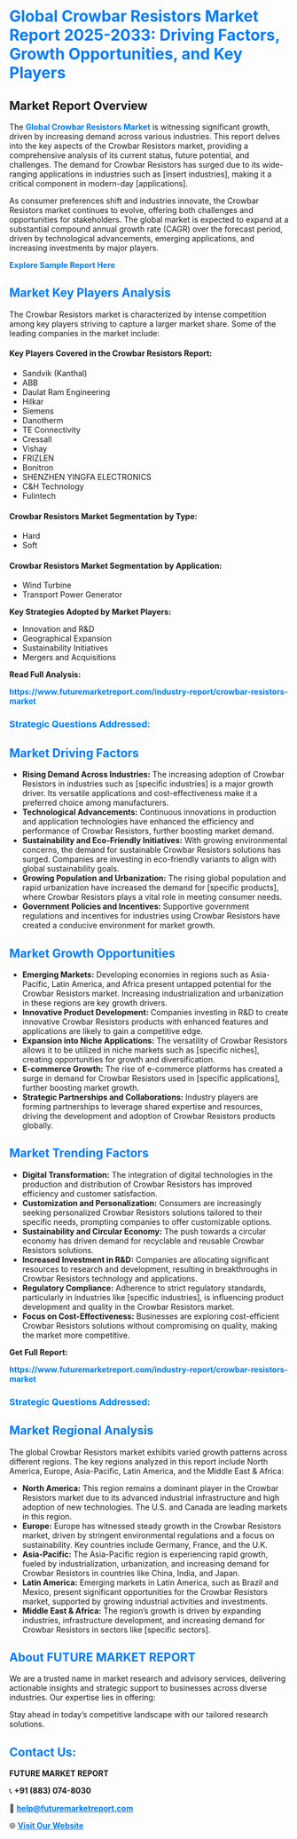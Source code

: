 <h1 style="color: #007BFF;">Global Crowbar Resistors Market Report 2025-2033: Driving Factors, Growth Opportunities, and Key Players</h1>

<section id="overview">
<h2>Market Report Overview</h2>
<p>The <a href="https://www.futuremarketreport.com/industry-report/crowbar-resistors-market" style="color: #007BFF; text-decoration: none;"><strong>Global Crowbar Resistors Market</strong></a> is witnessing significant growth, driven by increasing demand across various industries. This report delves into the key aspects of the Crowbar Resistors market, providing a comprehensive analysis of its current status, future potential, and challenges. The demand for Crowbar Resistors has surged due to its wide-ranging applications in industries such as [insert industries], making it a critical component in modern-day [applications].</p>
<p>As consumer preferences shift and industries innovate, the Crowbar Resistors market continues to evolve, offering both challenges and opportunities for stakeholders. The global market is expected to expand at a substantial compound annual growth rate (CAGR) over the forecast period, driven by technological advancements, emerging applications, and increasing investments by major players.</p>
</section>

<section id="overview">
<p><a href="https://www.futuremarketreport.com/request-sample/reportId=82608" style="color: #007BFF; text-decoration: none;"><strong>Explore Sample Report Here</strong></a></p>
</section>

<section id="key-players">
<h2 style="color: #007BFF;">Market Key Players Analysis</h2>
<p>The Crowbar Resistors market is characterized by intense competition among key players striving to capture a larger market share. Some of the leading companies in the market include:</p>
<h4>Key Players Covered in the Crowbar Resistors Report:</h4>
<ul><li>Sandvik (Kanthal)</li><li>ABB</li><li>Daulat Ram Engineering</li><li>Hilkar</li><li>Siemens</li><li>Danotherm</li><li>TE Connectivity</li><li>Cressall</li><li>Vishay</li><li>FRIZLEN</li><li>Bonitron</li><li>SHENZHEN YINGFA ELECTRONICS</li><li>C&amp;H Technology</li><li>Fulintech</li></ul>
<h4>Crowbar Resistors Market Segmentation by Type:</h4>
<ul><li>Hard</li><li>Soft</li></ul>

<h4>Crowbar Resistors Market Segmentation by Application:</h4>
<ul><li>Wind Turbine</li><li>Transport Power Generator</li></ul>
<p><strong>Key Strategies Adopted by Market Players:</strong></p>
<ul>
<li>Innovation and R&D</li>
<li>Geographical Expansion</li>
<li>Sustainability Initiatives</li>
<li>Mergers and Acquisitions</li>
</ul>
</section>

<section>
<p><strong>Read Full Analysis: </strong></p><a href="https://www.futuremarketreport.com/industry-report/crowbar-resistors-market" style="color: #007BFF; text-decoration: none;"><strong>https://www.futuremarketreport.com/industry-report/crowbar-resistors-market</strong></a>
<h3 style="color: #007BFF;">Strategic Questions Addressed:</h3>
</section>

<section id="driving-factors">
<h2 style="color: #007BFF;">Market Driving Factors</h2>
<ul>
<li><strong>Rising Demand Across Industries:</strong> The increasing adoption of Crowbar Resistors in industries such as [specific industries] is a major growth driver. Its versatile applications and cost-effectiveness make it a preferred choice among manufacturers.</li>
<li><strong>Technological Advancements:</strong> Continuous innovations in production and application technologies have enhanced the efficiency and performance of Crowbar Resistors, further boosting market demand.</li>
<li><strong>Sustainability and Eco-Friendly Initiatives:</strong> With growing environmental concerns, the demand for sustainable Crowbar Resistors solutions has surged. Companies are investing in eco-friendly variants to align with global sustainability goals.</li>
<li><strong>Growing Population and Urbanization:</strong> The rising global population and rapid urbanization have increased the demand for [specific products], where Crowbar Resistors plays a vital role in meeting consumer needs.</li>
<li><strong>Government Policies and Incentives:</strong> Supportive government regulations and incentives for industries using Crowbar Resistors have created a conducive environment for market growth.</li>
</ul>
</section>

<section id="growth-opportunities">
<h2 style="color: #007BFF;">Market Growth Opportunities</h2>
<ul>
<li><strong>Emerging Markets:</strong> Developing economies in regions such as Asia-Pacific, Latin America, and Africa present untapped potential for the Crowbar Resistors market. Increasing industrialization and urbanization in these regions are key growth drivers.</li>
<li><strong>Innovative Product Development:</strong> Companies investing in R&D to create innovative Crowbar Resistors products with enhanced features and applications are likely to gain a competitive edge.</li>
<li><strong>Expansion into Niche Applications:</strong> The versatility of Crowbar Resistors allows it to be utilized in niche markets such as [specific niches], creating opportunities for growth and diversification.</li>
<li><strong>E-commerce Growth:</strong> The rise of e-commerce platforms has created a surge in demand for Crowbar Resistors used in [specific applications], further boosting market growth.</li>
<li><strong>Strategic Partnerships and Collaborations:</strong> Industry players are forming partnerships to leverage shared expertise and resources, driving the development and adoption of Crowbar Resistors products globally.</li>
</ul>
</section>

<section id="trending-factors">
<h2 style="color: #007BFF;">Market Trending Factors</h2>
<ul>
<li><strong>Digital Transformation:</strong> The integration of digital technologies in the production and distribution of Crowbar Resistors has improved efficiency and customer satisfaction.</li>
<li><strong>Customization and Personalization:</strong> Consumers are increasingly seeking personalized Crowbar Resistors solutions tailored to their specific needs, prompting companies to offer customizable options.</li>
<li><strong>Sustainability and Circular Economy:</strong> The push towards a circular economy has driven demand for recyclable and reusable Crowbar Resistors solutions.</li>
<li><strong>Increased Investment in R&D:</strong> Companies are allocating significant resources to research and development, resulting in breakthroughs in Crowbar Resistors technology and applications.</li>
<li><strong>Regulatory Compliance:</strong> Adherence to strict regulatory standards, particularly in industries like [specific industries], is influencing product development and quality in the Crowbar Resistors market.</li>
<li><strong>Focus on Cost-Effectiveness:</strong> Businesses are exploring cost-efficient Crowbar Resistors solutions without compromising on quality, making the market more competitive.</li>
</ul>
</section>

<section>
<p><strong>Get Full Report: </strong></p><a href="https://www.futuremarketreport.com/industry-report/crowbar-resistors-market" style="color: #007BFF; text-decoration: none;"><strong>https://www.futuremarketreport.com/industry-report/crowbar-resistors-market</strong></a>
<h3 style="color: #007BFF;">Strategic Questions Addressed:</h3>
</section>


<section id="regional-analysis">
<h2 style="color: #007BFF;">Market Regional Analysis</h2>
<p>The global Crowbar Resistors market exhibits varied growth patterns across different regions. The key regions analyzed in this report include North America, Europe, Asia-Pacific, Latin America, and the Middle East & Africa:</p>
<ul>
<li><strong>North America:</strong> This region remains a dominant player in the Crowbar Resistors market due to its advanced industrial infrastructure and high adoption of new technologies. The U.S. and Canada are leading markets in this region.</li>
<li><strong>Europe:</strong> Europe has witnessed steady growth in the Crowbar Resistors market, driven by stringent environmental regulations and a focus on sustainability. Key countries include Germany, France, and the U.K.</li>
<li><strong>Asia-Pacific:</strong> The Asia-Pacific region is experiencing rapid growth, fueled by industrialization, urbanization, and increasing demand for Crowbar Resistors in countries like China, India, and Japan.</li>
<li><strong>Latin America:</strong> Emerging markets in Latin America, such as Brazil and Mexico, present significant opportunities for the Crowbar Resistors market, supported by growing industrial activities and investments.</li>
<li><strong>Middle East & Africa:</strong> The region’s growth is driven by expanding industries, infrastructure development, and increasing demand for Crowbar Resistors in sectors like [specific sectors].</li>
</ul>
</section>

<footer>
<h2 style="color: #007BFF;">About FUTURE MARKET REPORT</h2>
<p>We are a trusted name in market research and advisory services, delivering actionable insights and strategic support to businesses across diverse industries. Our expertise lies in offering:</p>

<p>Stay ahead in today’s competitive landscape with our tailored research solutions.</p>

<h2 style="color: #007BFF;">Contact Us:</h2>
<p><strong>FUTURE MARKET REPORT</strong></p>
<p>📞 <strong>+91 (883) 074-8030</strong></p>
<p>📧 <strong><a href="mailto:help@futuremarketreport.com" style="color: #007BFF;">help@futuremarketreport.com</a></strong></p>
<p>🌐 <strong><a href="https://www.futuremarketreport.com/" style="color: #007BFF;">Visit Our Website</a></strong></p>
</footer>